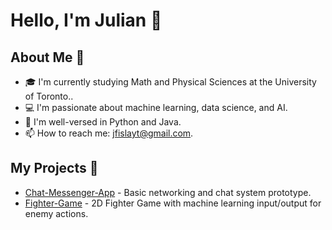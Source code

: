 # Hello, I'm Julian 👋

## About Me 🌱
- 🎓 I'm currently studying Math and Physical Sciences at the University of Toronto..
- 💻 I'm passionate about machine learning, data science, and AI.
- 🌟 I'm well-versed in Python and Java.
- 📫 How to reach me: jfislayt@gmail.com.

## My Projects 🔭
- [Chat-Messenger-App](https://github.com/JulianFisla/Chat-Messenger-App) - Basic networking and chat system prototype.
- [Fighter-Game](https://github.com/JulianFisla/fightergame) - 2D Fighter Game with machine learning input/output for enemy actions.
